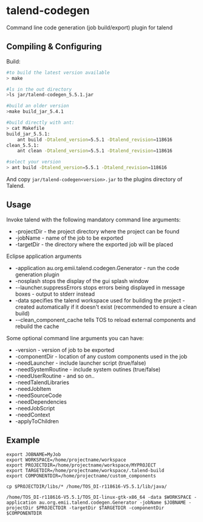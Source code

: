 talend-codegen
==============

Command line code generation (job build/export) plugin for talend

Compiling & Configuring
-----------------------

Build:

```bash
#to build the latest version available
> make

#ls in the out directory
>ls jar/talend-codegen_5.5.1.jar

#build an older version
>make build_jar_5.4.1

#build directly with ant:
> cat Makefile
build_jar_5.5.1:
    ant build -Dtalend_version=5.5.1 -Dtalend_revision=118616
clean_5.5.1:
    ant clean -Dtalend_version=5.5.1 -Dtalend_revision=118616

#select your version
> ant build -Dtalend_version=5.5.1 -Dtalend_revision=118616
```

And copy `jar/talend-codegen<version>.jar` to the plugins directory of Talend.

Usage
-----

Invoke talend with the following mandatory command line arguments:
 * -projectDir - the project directory where the project can be found
 * -jobName - name of the job to be exported
 * -targetDir - the directory where the exported job will be placed

Eclipse application arguments
 * -application au.org.emii.talend.codegen.Generator - run the code generation plugin 
 * -nosplash stops the display of the gui splash window
 * --launcher.suppressErrors stops errors being displayed in message boxes - output to stderr instead
 * -data specifies the talend workspace used for building the project - created automatically if it doesn't exist (recommended to ensure a clean build)
 * --clean_component_cache tells TOS to reload external components and rebuild the cache
 
Some optional command line arguments you can have:
 * -version - version of job to be exported
 * -componentDir - location of any custom components used in the job
 * -needLauncher - include launcher script (true/false)
 * -needSystemRoutine - include system outines (true/false)
 * -needUserRoutine - and so on..
 * -needTalendLibraries
 * -needJobItem
 * -needSourceCode
 * -needDependencies
 * -needJobScript
 * -needContext
 * -applyToChildren

Example
-------
```
export JOBNAME=MyJob
export WORKSPACE=/home/projectname/workspace
export PROJECTDIR=/home/projectname/workspace/MYPROJECT
export TARGETDIR=/home/projectname/workspace/.talend-build
export COMPONENTDIR=/home/projectname/custom_components

cp $PROJECTDIR/libs/* /home/TOS_DI-r118616-V5.5.1/lib/java/

/home/TOS_DI-r118616-V5.5.1/TOS_DI-linux-gtk-x86_64 -data $WORKSPACE -application au.org.emii.talend.codegen.Generator -jobName $JOBNAME -projectDir $PROJECTDIR -targetDir $TARGETDIR -componentDir $COMPONENTDIR
``` 



